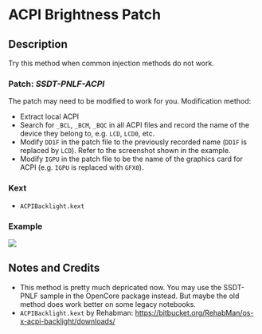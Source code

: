 # ACPI Brightness Patch

## Description

Try this method when common injection methods do not work. 

### Patch: ***SSDT-PNLF-ACPI***

The patch may need to be modified to work for you. Modification method:

- Extract local ACPI
- Search for `_BCL`, `_BCM`, `_BQC` in all ACPI files and record the name of the device they belong to, e.g. `LCD`, `LCD0`, etc.
- Modify `DD1F` in the patch file to the previously recorded name (`DD1F` is replaced by `LCD`). Refer to the screenshot shown in the example.
- Modify `IGPU` in the patch file to be the name of the graphics card for ACPI (e.g. `IGPU` is replaced with `GFX0`).

### Kext

- `ACPIBacklight.kext`

### Example
![](https://github.com/5T33Z0/OC-Little-Translated/blob/main/01_Adding_missing_Devices_and_enabling_Features/Brightness_Controls_(SSDT-PNLF)/ACPI_Brightness_Patch/Example.jpg?raw=true.jpg)

## Notes and Credits
- This method is pretty much depricated now. You may use the SSDT-PNLF sample in the OpenCore package instead. But maybe the old method does work better on some legacy notebooks.
- `ACPIBacklight.kext` by Rehabman: https://bitbucket.org/RehabMan/os-x-acpi-backlight/downloads/
